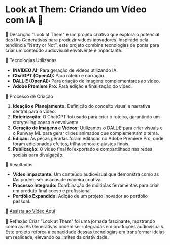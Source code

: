# Look at Them: Criando um Vídeo com IA 🎥

📒 Descrição
"Look at Them" é um projeto criativo que explora o potencial das IAs Generativas para produzir vídeos inovadores. Inspirado pela tendência "Natty or Not", este projeto combina tecnologias de ponta para criar um conteúdo audiovisual envolvente e impactante.

🤖 Tecnologias Utilizadas
- **INVIDEO AI:** Para geração de vídeos utilizando IA.
- **ChatGPT (OpenAI):** Para roteiro e narração.
- **DALL·E (OpenAI):** Para criação de imagens complementares ao vídeo.
- **Adobe Premiere Pro:** Para edição e finalização do vídeo.

🧐 Processo de Criação
1. **Ideação e Planejamento:** Definição do conceito visual e narrativa central para o vídeo.
2. **Roteirização:** O ChatGPT foi usado para criar o roteiro, garantindo um storytelling coeso e envolvente.
3. **Geração de Imagens e Vídeos:** Utilizamos o DALL·E para criar visuais e o Runway ML para gerar clipes animados que complementam o tema.
4. **Edição:** As peças geradas foram editadas no Adobe Premiere Pro, onde foram adicionados efeitos, trilha sonora e ajustes finais.
5. **Publicação:** O vídeo final foi exportado e compartilhado nas redes sociais para divulgação.

🚀 Resultados
- **Vídeo Impactante:** Um conteúdo audiovisual que demonstra como as IAs podem ser usadas de maneira criativa.
- **Processo Integrado:** Combinação de múltiplas ferramentas para criar um produto final coeso e profissional.
- **Portfólio Expandido:** Adição de um projeto inovador ao portfólio pessoal.

🔗 [Assista ao Vídeo Aqui]((https://www.flexclip.com/pt/share/7974530baef6357df6d60b8cc70105ea420a986.html))

💭 Reflexão
Criar "Look at Them" foi uma jornada fascinante, mostrando como as IAs Generativas podem ser integradas em produções audiovisuais. Este projeto reforça a capacidade dessas tecnologias em transformar ideias em realidade, elevando os limites da criatividade.

